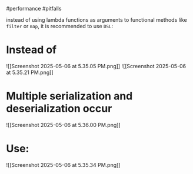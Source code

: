 #performance 
#pitfalls 

instead of using lambda functions as arguments to functional methods like `filter` or `map`, it is recommended to use `DSL`:


# Instead of 
![[Screenshot 2025-05-06 at 5.35.05 PM.png]]
![[Screenshot 2025-05-06 at 5.35.21 PM.png]]

# Multiple serialization and deserialization occur
![[Screenshot 2025-05-06 at 5.36.00 PM.png]]

# Use:

![[Screenshot 2025-05-06 at 5.35.34 PM.png]]